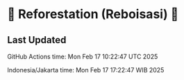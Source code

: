 
# 🌳 Reforestation (Reboisasi) 🌲

## Last Updated

GitHub Actions time: Mon Feb 17 10:22:47 UTC 2025

Indonesia/Jakarta time: Mon Feb 17 17:22:47 WIB 2025
